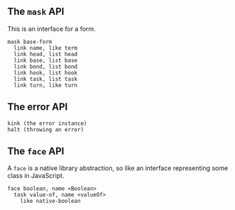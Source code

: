## The `mask` API

This is an interface for a form.

```
mask base-form
  link name, like term
  link head, list head
  link base, list base
  link bond, list bond
  link hook, list hook
  link task, list task
  link turn, like turn
```

## The error API

```
kink (the error instance)
halt (throwing an error)
```

## The `face` API

A `face` is a native library abstraction, so like an interface
representing some class in JavaScript.

```
face boolean, name <Boolean>
  task value-of, name <valueOf>
    like native-boolean
```

